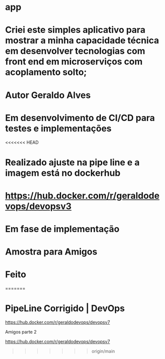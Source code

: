# app


# Criei este simples aplicativo para mostrar a minha capacidade técnica em desenvolver tecnologias com front end em microserviços com acoplamento solto; 

# Autor Geraldo Alves 

# Em desenvolvimento de CI/CD para testes e implementações 

<<<<<<< HEAD
# Realizado ajuste na pipe line e a imagem está no dockerhub

# https://hub.docker.com/r/geraldodevops/devopsv3 

# Em fase de implementação

# Amostra para Amigos

# Feito 
=======
# PipeLine Corrigido | DevOps
https://hub.docker.com/r/geraldodevops/devopsv7


Amigos parte 2

https://hub.docker.com/r/geraldodevops/devopsv7

>>>>>>> origin/main
